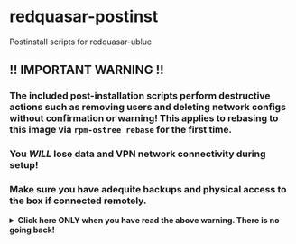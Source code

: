 # redquasar-postinst

Postinstall scripts for redquasar-ublue

## !! IMPORTANT WARNING !!

### The included post-installation scripts perform destructive actions such as removing users and deleting network configs without confirmation or warning! This applies to rebasing to this image via `rpm-ostree rebase` for the first time.

### You *WILL* lose data and VPN network connectivity during setup!

### Make sure you have adequite backups and physical access to the box if connected remotely.

<details>
  <summary><strong>Click here ONLY when you have read the above warning. There is no going back!</strong></summary>
  
  To rebase to this image run the following command in your terminal.

  `rpm-ostree rebase ...; reboot`
</details>